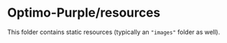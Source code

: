 # Optimo-Purple/resources

This folder contains static resources (typically an `"images"` folder as well).
